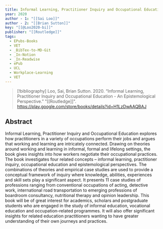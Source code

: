 ```yaml
---
title: Informal Learning, Practitioner Inquiry and Occupational Education -  An Epistemological Perspective
year: 2020
author - 1: "[[Sai Loo]]"
author - 2: "[[Brian Sutton]]"
key: "[[@Loo2020-bi]]"
publisher: "[[Routledge]]"
tags:
  - EPubs-Books
  - VET
  - _BibTex-to-MD-Git
  - _In-Notion
  - _In-Readwise
  - ePub
  - UCL
  - Workplace-Learning
  - VET
---
```


> [!bibliography]
> Loo, Sai, Brian Sutton. 2020. “Informal Learning, Practitioner Inquiry and Occupational Education -  An Epistemological Perspective.” "[[Routledge]]". https://play.google.com/store/books/details?id=H1LzDwAAQBAJ

## Abstract
Informal Learning, Practitioner Inquiry and Occupational Education explores how practitioners in a variety of occupations perform their jobs and argues that working and learning are intricately connected. Drawing on theories around working and learning in informal, formal and lifelong settings, the book gives insights into how workers negotiate their occupational practices. The book investigates four related concepts – informal learning, practitioner inquiry, occupational education and epistemological perspectives. The combinations of theories and empirical case studies are used to provide a conceptual framework of inquiry where knowledge, abilities, experiences and skill sets play a significant aspect. It presents 11 case studies of professions ranging from conventional occupations of acting, detective work, international road transportation to emerging professions of boardroom consultancy, nutritional therapy and opinion leadership. This book will be of great interest for academics, scholars and postgraduate students who are engaged in the study of informal education, vocational education and occupation-related programmes. It will also offer significant insights for related education practitioners wanting to have greater understanding of their own journeys and practices.